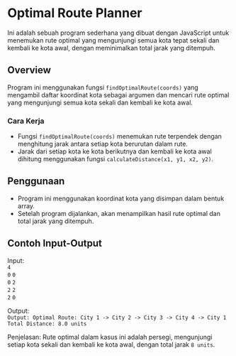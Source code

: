 # Optimal Route Planner

Ini adalah sebuah program sederhana yang dibuat dengan JavaScript untuk menemukan rute optimal yang mengunjungi semua kota tepat sekali dan kembali ke kota awal, dengan meminimalkan total jarak yang ditempuh.

## Overview

Program ini menggunakan fungsi `findOptimalRoute(coords)` yang mengambil daftar koordinat kota sebagai argumen dan mencari rute optimal yang mengunjungi semua kota sekali dan kembali ke kota awal.

### Cara Kerja

- Fungsi `findOptimalRoute(coords)` menemukan rute terpendek dengan menghitung jarak antara setiap kota berurutan dalam rute.
- Jarak dari setiap kota ke kota berikutnya dan kembali ke kota awal dihitung menggunakan fungsi `calculateDistance(x1, y1, x2, y2)`.

## Penggunaan

- Program ini menggunakan koordinat kota yang disimpan dalam bentuk array.
- Setelah program dijalankan, akan menampilkan hasil rute optimal dan total jarak yang ditempuh.

## Contoh Input-Output

Input: <br>
`4` <br>
`0` `0` <br>
`0` `2` <br>
`2` `2` <br>
`2` `0` <br>

Output: <br>
`Output: Optimal Route: City 1 -> City 2 -> City 3 -> City 4 -> City 1` <br>
`Total Distance: 8.0 units` <br>

Penjelasan: Rute optimal dalam kasus ini adalah persegi, mengunjungi setiap kota sekali dan kembali ke kota awal, dengan total jarak `8 units`.
